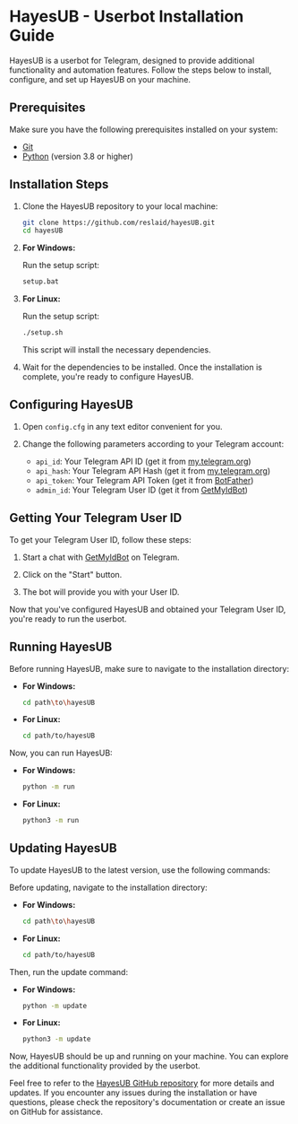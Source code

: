 # HayesUB - Userbot Installation Guide

HayesUB is a userbot for Telegram, designed to provide additional functionality and automation features. Follow the steps below to install, configure, and set up HayesUB on your machine.

## Prerequisites

Make sure you have the following prerequisites installed on your system:

- [Git](https://git-scm.com/)
- [Python](https://www.python.org/) (version 3.8 or higher)

## Installation Steps

1. Clone the HayesUB repository to your local machine:

    ```bash
    git clone https://github.com/reslaid/hayesUB.git
    cd hayesUB
    ```

2. **For Windows:**

    Run the setup script:

    ```bash
    setup.bat
    ```

3. **For Linux:**

    Run the setup script:

    ```bash
    ./setup.sh
    ```

    This script will install the necessary dependencies.

4. Wait for the dependencies to be installed. Once the installation is complete, you're ready to configure HayesUB.

## Configuring HayesUB

1. Open `config.cfg` in any text editor convenient for you.

2. Change the following parameters according to your Telegram account:
    - `api_id`: Your Telegram API ID (get it from [my.telegram.org](https://my.telegram.org/))
    - `api_hash`: Your Telegram API Hash (get it from [my.telegram.org](https://my.telegram.org/))
    - `api_token`: Your Telegram API Token (get it from [BotFather](https://core.telegram.org/bots#botfather))
    - `admin_id`: Your Telegram User ID (get it from [GetMyIdBot](https://t.me/getmyid_bot))

## Getting Your Telegram User ID

To get your Telegram User ID, follow these steps:

1. Start a chat with [GetMyIdBot](https://t.me/getmyid_bot) on Telegram.

2. Click on the "Start" button.

3. The bot will provide you with your User ID.

Now that you've configured HayesUB and obtained your Telegram User ID, you're ready to run the userbot.

## Running HayesUB

Before running HayesUB, make sure to navigate to the installation directory:

- **For Windows:**

    ```bash
    cd path\to\hayesUB
    ```

- **For Linux:**

    ```bash
    cd path/to/hayesUB
    ```

Now, you can run HayesUB:

- **For Windows:**

    ```bash
    python -m run
    ```

- **For Linux:**

    ```bash
    python3 -m run
    ```

## Updating HayesUB

To update HayesUB to the latest version, use the following commands:

Before updating, navigate to the installation directory:

- **For Windows:**

    ```bash
    cd path\to\hayesUB
    ```

- **For Linux:**

    ```bash
    cd path/to/hayesUB
    ```

Then, run the update command:

- **For Windows:**

    ```bash
    python -m update
    ```

- **For Linux:**

    ```bash
    python3 -m update
    ```
     
Now, HayesUB should be up and running on your machine. You can explore the additional functionality provided by the userbot.

Feel free to refer to the [HayesUB GitHub repository](https://github.com/reslaid/hayesUB) for more details and updates. If you encounter any issues during the installation or have questions, please check the repository's documentation or create an issue on GitHub for assistance.
